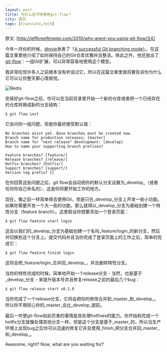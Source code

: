 ```yaml
---
layout: post
title: 为什么还不快使用git-flow？
city: 南京
tags: [translate,tech]
---
```


原文: [http://jeffkreeftmeijer.com/2010/why-arent-you-using-git-flow/][4]

今年一月份的时候，[@nvie][1]发表了「[A successful Git branching model][2]」，在这篇文章里他介绍了如何保持自己的Git仓库优雅并且整洁。除此之外，他还放出了[git-flow][3]：一组Git扩展，可以异常容易地使用这个模型。

我非常吃惊许多人之前根本没有听说过它，所以在这篇文章里我将要告诉你为什么它可以让你整天都心情愉悦。

![Redis](/images/tech/gitflow.png "Redis")


安装好git-flow之后，你可以在当前目录里开始一个新的仓库或者把一个已经存在的仓库转换成新的分支结构：

	$ git flow init

它会问你一组问题，但是你最好接受默认值：

	No branches exist yet. Base branches must be created now.
	Branch name for production releases: [master] 
	Branch name for "next release" development: [develop] 
	How to name your supporting branch prefixes?
	
	Feature branches? [feature/] 
	Release branches? [release/] 
	Hotfix branches? [hotfix/] 
	Support branches? [support/] 
	Version tag prefix? []
	

在你回答这些问题之后，git flow会自动把你的默认分支设置为_develop_（或者任何你自己命名的），这是你将要开始工作的地方。

现在，像之前一样简单得去使用Git，但是只在_develop_分支上开发一些小功能。如果你需要开发一个大一些的功能，那么就得以_develop_分支为基础创建一个特性分支（feature branch）。这里假设你想要添加一个登录页面：
	
	$ git flow feature start login

这会以我们的_develop_分支为基础创建一个名叫_feature/login_的新分支，然后并切换到这个分支上。提交代码并且当你完成了登录页面上的工作之后，简单的完成它：

	$ git flow feature finish login

这将会把_feature/login_合并回_develop_，并且删除特性分支。

当你的特性完成的时候，简单地开始一个release分支 - 当然，也是基于_develop_分支 - 来提升版本号并且修复release之前的最后几个bug：

	$ git flow release start v0.1.0

当你完成了一个release分支，它将会把你的修改合并到_master_和_develop_，所以你不用担心你的_master_会比_develop_提前。

最后一件使git-flow如此厉害的事情是其处理hotfixes的能力。你开始和完成一个hotfix分支就像处理其他分支一样，但是这个分支是基于_master_的，所以当生产环境上出现bug之后你可以迅速的修复它并且使用_finish_把分支合并回_master_和_develop_。

Awesome, right? Now, what are you waiting for?

[1]: http://twitter.com/nvie "@nvie"
[2]: http://nvie.com/posts/a-successful-git-branching-model/ "model"
[3]: http://github.com/nvie/gitflow "gitflow"
[4]: http://jeffkreeftmeijer.com/2010/why-arent-you-using-git-flow/ "why-arent-you-using-git-flow"